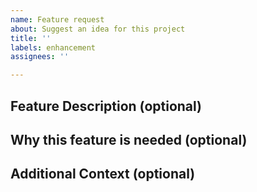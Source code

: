 ```yaml
---
name: Feature request
about: Suggest an idea for this project
title: ''
labels: enhancement
assignees: ''

---
```


## Feature Description (optional)

## Why this feature is needed (optional)

## Additional Context (optional)
